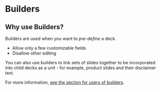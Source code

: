 # Builders

## Why use Builders? 

Builders are used when you want to *pre-define* a deck. 
* Allow only a few customizable fields
* Disallow other editing

You can also use builders to link sets of slides together to be incorporated into child decks as a unit - for example, product slides and their disclaimer text. 

For more information, [see the section for users of builders](builder.md).